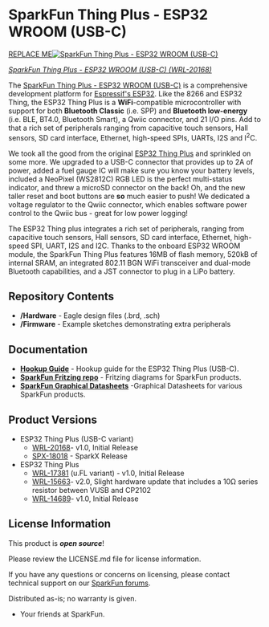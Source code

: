 SparkFun Thing Plus - ESP32 WROOM (USB-C)
========================================

[REPLACE ME![SparkFun Thing Plus - ESP32 WROOM (USB-C)](https://cdn.sparkfun.com//assets/parts/1/7/2/3/9/18018-Thing_Plus_C_-_ESP32_WROOM-01.jpg)](https://www.sparkfun.com/products/18018)

*[SparkFun Thing Plus - ESP32 WROOM (USB-C) (WRL-20168)](https://www.sparkfun.com/products/20168)*

The [SparkFun Thing Plus - ESP32 WROOM (USB-C)](https://www.sparkfun.com/products/20168) is a comprehensive development platform for [Espressif's ESP32](https://espressif.com/en/products/hardware/esp32/overview). Like the 8266 and ESP32 Thing, the ESP32 Thing Plus is a **WiFi**-compatible microcontroller with support for both **Bluetooth Classic** (i.e. SPP) and **Bluetooth low-energy** (i.e. BLE, BT4.0, Bluetooth Smart), a Qwiic connector, and 21 I/O pins. Add to that a rich set of peripherals ranging from capacitive touch sensors, Hall sensors, SD card interface, Ethernet, high-speed SPIs, UARTs, I2S and I<sup>2</sup>C.

We took all the good from the original [ESP32 Thing Plus](https://www.sparkfun.com/products/15663) and sprinkled on some more. We upgraded to a USB-C connector that provides up to 2A of power, added a fuel gauge IC will make sure you know your battery levels, included a NeoPixel (WS2812C) RGB LED is the perfect multi-status indicator, and threw a microSD connector on the back! Oh, and the new taller reset and boot buttons are **so** much easier to push! We dedicated a voltage regulator to the Qwiic connector, which enables software power control to the Qwiic bus - great for low power logging!

The ESP32 Thing plus integrates a rich set of peripherals, ranging from capacitive touch sensors, Hall sensors, SD card interface, Ethernet, high-speed SPI, UART, I2S and I2C. Thanks to the onboard ESP32 WROOM module, the SparkFun Thing Plus features 16MB of flash memory, 520kB of internal SRAM, an integrated 802.11 BGN WiFi transceiver and dual-mode Bluetooth capabilities, and a JST connector to plug in a LiPo battery.

Repository Contents
-------------------

* **/Hardware** - Eagle design files (.brd, .sch)
* **/Firmware** - Example sketches demonstrating extra peripherals

Documentation
--------------
* **[Hookup Guide](https://learn.sparkfun.com/tutorials/2353)** - Hookup guide for the ESP32 Thing Plus (USB-C).
* **[SparkFun Fritzing repo](https://github.com/sparkfun/Fritzing_Parts)** - Fritzing diagrams for SparkFun products.
* **[SparkFun Graphical Datasheets](https://github.com/sparkfun/Graphical_Datasheets)** -Graphical Datasheets for various SparkFun products.

Product Versions
----------------
* ESP32 Thing Plus (USB-C variant)
  * [WRL-20168](https://www.sparkfun.com/products/20168)- v1.0, Initial Release
  * [SPX-18018](https://www.sparkfun.com/products/18018) - SparkX Release
* ESP32 Thing Plus
  * [WRL-17381](https://www.sparkfun.com/products/17381) (u.FL variant) - v1.0, Initial Release
  * [WRL-15663](https://www.sparkfun.com/products/15663)- v2.0, Slight hardware update that includes a 10&ohm; series resistor between VUSB and CP2102
  * [WRL-14689](https://www.sparkfun.com/products/14689)- v1.0, Initial Release

License Information
-------------------

This product is _**open source**_! 

Please review the LICENSE.md file for license information. 

If you have any questions or concerns on licensing, please contact technical support on our [SparkFun forums](https://forum.sparkfun.com/viewforum.php?f=152).

Distributed as-is; no warranty is given.

- Your friends at SparkFun.
